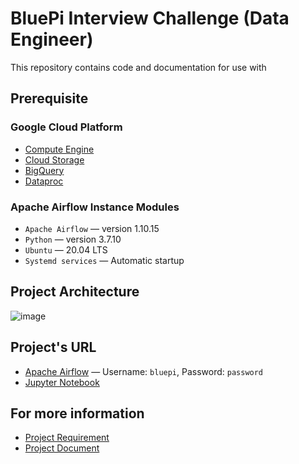 # BluePi Interview Challenge (Data Engineer)

This repository contains code and documentation for use with

## Prerequisite
### Google Cloud Platform
* [Compute Engine](https://cloud.google.com/compute)
* [Cloud Storage](https://cloud.google.com/storage)
* [BigQuery](https://cloud.google.com/bigquery)
* [Dataproc](https://cloud.google.com/dataproc)

### Apache Airflow Instance Modules
* `Apache Airflow` — version 1.10.15
* `Python` — version 3.7.10
* `Ubuntu` — 20.04 LTS
* `Systemd services` — Automatic startup

## Project Architecture
![image](https://user-images.githubusercontent.com/30399159/117000335-201dc700-ad0b-11eb-96fd-f2050c0ab7c9.png)

## Project's URL
* [Apache Airflow](http://35.213.169.173:8080/home) — Username: `bluepi`, Password: `password`
* [Jupyter Notebook](https://oqw2nil25vfwtchkittgjsw6ii-dot-asia-southeast1.dataproc.googleusercontent.com/jupyter/lab/)

## For more information
* [Project Requirement](https://github.com/novazie1337/bluepi-data-engineer-exam/blob/master/Data%20Engineer%20Exam%20-%20bluePi.pdf)
* [Project Document](https://github.com/novazie1337/bluepi-data-engineer-exam/blob/master/Interview%20Challenge%20-%20Document.docx)
